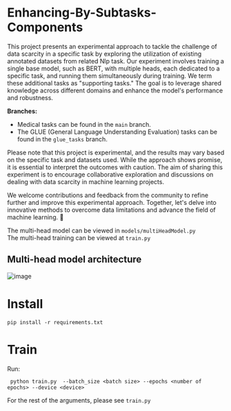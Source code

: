 # Enhancing-By-Subtasks-Components

This project presents an experimental approach to tackle the challenge of data scarcity in a specific task by exploring the utilization of existing annotated datasets from related Nlp task. Our experiment involves training a single base model, such as BERT, with multiple heads, each dedicated to a specific task, and running them simultaneously during training. We term these additional tasks as "supporting tasks." The goal is to leverage shared knowledge across different domains and enhance the model's performance and robustness.

**Branches:**
- Medical tasks can be found in the `main` branch.
- The GLUE (General Language Understanding Evaluation) tasks can be found in the `glue_tasks` branch.

Please note that this project is experimental, and the results may vary based on the specific task and datasets used. While the approach shows promise, it is essential to interpret the outcomes with caution. The aim of sharing this experiment is to encourage collaborative exploration and discussions on dealing with data scarcity in machine learning projects.

We welcome contributions and feedback from the community to refine further and improve this experimental approach. Together, let's delve into innovative methods to overcome data limitations and advance the field of machine learning. 🌟

The multi-head model can be viewed in ```models/multiHeadModel.py```<br/>  The multi-head training can be viewed at ```train.py```

## Multi-head model architecture 
![image](https://github.com/NivAm12/Enhancing-By-Subtasks-Components/assets/49129250/00e70a4c-00de-416b-be88-3fce760f3230)

# Install
``` pip install -r requirements.txt ```

# Train
Run:

``` python train.py  --batch_size <batch size> --epochs <number of epochs> --device <device>```<br/>

For the rest of the arguments, please see ```train.py```

